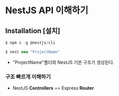 # NestJS API 이해하기
## Installation [설치]
```js
$ npm i -g @nestjs/cli
  ```
  ```js
$ nest new "ProjectName"
```
  - "ProjectName"폴더와 NestJS 기본 구조가 생성된다.
### 구조 빠르게 이해하기
  - NestJS **Controllers** == Express **Router**
